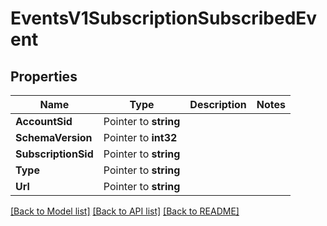 # EventsV1SubscriptionSubscribedEvent

## Properties

Name | Type | Description | Notes
------------ | ------------- | ------------- | -------------
**AccountSid** | Pointer to **string** |  |
**SchemaVersion** | Pointer to **int32** |  |
**SubscriptionSid** | Pointer to **string** |  |
**Type** | Pointer to **string** |  |
**Url** | Pointer to **string** |  |

[[Back to Model list]](../README.md#documentation-for-models) [[Back to API list]](../README.md#documentation-for-api-endpoints) [[Back to README]](../README.md)


